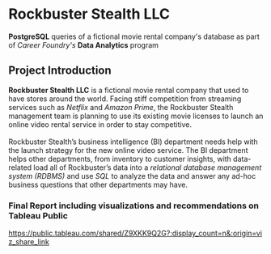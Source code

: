 # Rockbuster Stealth LLC
**PostgreSQL** queries of a fictional movie rental company's database as part of *Career Foundry's* **Data Analytics** program
## Project Introduction
**Rockbuster Stealth LLC** is a fictional movie rental company that used to have stores around the
world. Facing stiff competition from streaming services such as *Netflix* and *Amazon Prime*,
the Rockbuster Stealth management team is planning to use its existing movie licenses to
launch an online video rental service in order to stay competitive.
<br>
<br>
Rockbuster Stealth’s business intelligence (BI) department needs help with the launch strategy for the new online video service. The BI
department helps other departments, from inventory to customer insights, with data-related load all of Rockbuster’s data into a *relational database management system (RDBMS)* and use *SQL* to analyze the data and answer any ad-hoc business questions that other departments may have.
<br>
### Final Report including visualizations and recommendations on Tableau Public
https://public.tableau.com/shared/Z9XKK9Q2G?:display_count=n&:origin=viz_share_link
